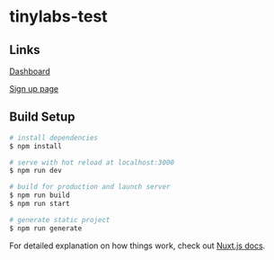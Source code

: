 # tinylabs-test

## Links

[Dashboard](https://tinylabs-test.herokuapp.com)

[Sign up page](https://tinylabs-test.herokuapp.com/signup)

## Build Setup

```bash
# install dependencies
$ npm install

# serve with hot reload at localhost:3000
$ npm run dev

# build for production and launch server
$ npm run build
$ npm run start

# generate static project
$ npm run generate
```

For detailed explanation on how things work, check out [Nuxt.js docs](https://nuxtjs.org).
